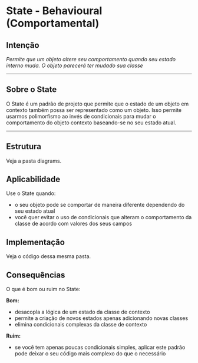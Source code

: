# State - Behavioural (Comportamental)

## Intenção

*Permite que um objeto altere seu comportamento quando seu estado interno muda. O objeto parecerá ter mudado sua classe*

---

## Sobre o State

O State é um padrão de projeto que permite que o estado de um objeto em contexto também possa ser representado como um objeto. Isso permite usarmos polimorfismo ao invés de condicionais para mudar o comportamento do objeto contexto baseando-se no seu estado atual.

---

## Estrutura

Veja a pasta diagrams.

## Aplicabilidade

Use o State quando:

- o seu objeto pode se comportar de maneira diferente dependendo do seu estado atual
- você quer evitar o uso de condicionais que alteram o comportamento da classe de acordo com valores dos seus campos

## Implementação

Veja o código dessa mesma pasta.

## Consequências

O que é bom ou ruim no State:

**Bom:**
- desacopla a lógica de um estado da classe de contexto
- permite a criação de novos estados apenas adicionando novas classes
- elimina condicionais complexas da classe de contexto

**Ruim:**
- se você tem apenas poucas condicionais simples, aplicar este padrão pode deixar o seu código mais complexo do que o necessário